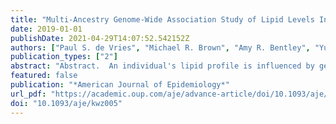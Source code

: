 ```yaml
---
title: "Multi-Ancestry Genome-Wide Association Study of Lipid Levels Incorporating Gene-Alcohol Interactions"
date: 2019-01-01
publishDate: 2021-04-29T14:07:52.542152Z
authors: ["Paul S. de Vries", "Michael R. Brown", "Amy R. Bentley", "Yun J. Sung", "Thomas W. Winkler", "Ioanna Ntalla", "Karen Schwander", "Aldi T. Kraja", "Xiuqing Guo", "Nora Franceschini", "Ching-Yu Cheng", "Xueling Sim", "Dina Vojinovic", "Jennifer E. Huffman", "Solomon K. Musani", "Changwei Li", "Mary F. Feitosa", "Melissa A. Richard", "Raymond Noordam", "Hugues Aschard", "Traci M. Bartz", "Lawrence F. Bielak", "Xuan Deng", "Rajkumar Dorajoo", "Kurt K. Lohman", "Alisa K. Manning", "Tuomo Rankinen", "Albert V. Smith", "Salman M. Tajuddin", "Evangelos Evangelou", "Mariaelisa Graff", "Maris Alver", "Mathilde Boissel", "Jin Fang Chai", "Xu Chen", "Jasmin Divers", "Ilaria Gandin", "Chuan Gao", "Anuj Goel", "Yanick Hagemeijer", "Sarah E. Harris", "Fernando P. Hartwig", "Meian He", "Andrea R. V. R. Horimoto", "Fang-Chi Hsu", "Anne U. Jackson", "Anuradhani Kasturiratne", "Pirjo Komulainen", "Brigitte Kühnel", "Federica Laguzzi", "Joseph H. Lee", "Jian'an Luan", "Leo-Pekka Lyytikäinen", "Nana Matoba", "Ilja M. Nolte", "Maik Pietzner", "Muhammad Riaz", "M. Abdullah Said", "Robert A. Scott", "Tamar Sofer", "Alena Stančáková", "Fumihiko Takeuchi", "Bamidele O. Tayo", "Peter J. van der Most", "Tibor V. Varga", "Yajuan Wang", "Erin B. Ware", "Wanqing Wen", "Lisa R. Yanek", "Weihua Zhang", "Jing Hua Zhao", "Saima Afaq", "Najaf Amin", "Marzyeh Amini", "Dan E. Arking", "Tin Aung", "Christie Ballantyne", "Eric Boerwinkle", "Ulrich Broeckel", "Archie Campbell", "Mickaël Canouil", "Sabanayagam Charumathi", "Yii-Der Ida Chen", "John M. Connell", "Ulf de Faire", "Lisa de las Fuentes", "Renée de Mutsert", "H. Janaka de Silva", "Jingzhong Ding", "Anna F. Dominiczak", "Qing Duan", "Charles B. Eaton", "Ruben N. Eppinga", "Jessica D. Faul", "Virginia Fisher", "Terrence Forrester", "Oscar H. Franco", "Yechiel Friedlander", "Mohsen Ghanbari", "Franco Giulianini", "Hans J. Grabe", "Megan L. Grove", "C. Charles Gu", "Tamara B. Harris", "Sami Heikkinen", "Chew-Kiat Heng", "Makoto Hirata", "James E. Hixson", "Barbara V. Howard", "M. Arfan Ikram", "David R. Jacobs", "Craig Johnson", "Jost Bruno Jonas", "Candace M. Kammerer", "Tomohiro Katsuya", "Chiea Chuen Khor", "Tuomas O. Kilpeläinen", "Woon-Puay Koh", "Heikki A. Koistinen", "Ivana Kolcic", "Charles Kooperberg", "Jose E. Krieger", "Steve B. Kritchevsky", "Michiaki Kubo", "Johanna Kuusisto", "Timo A. Lakka", "Carl D. Langefeld", "Claudia Langenberg", "Lenore J. Launer", "Benjamin Lehne", "Rozenn N. Lemaitre", "Yize Li", "Jingjing Liang", "Jianjun Liu", "Kiang Liu", "Marie Loh", "Tin Louie", "Reedik Mägi", "Ani W. Manichaikul", "Colin A. McKenzie", "Thomas Meitinger", "Andres Metspalu", "Yuri Milaneschi", "Lili Milani", "Karen L. Mohlke", "Thomas H. Mosley", "Kenneth J. Mukamal", "Mike A. Nalls", "Matthias Nauck", "Christopher P. Nelson", "Nona Sotoodehnia", "Jeff R. O'Connell", "Nicholette D. Palmer", "Raha Pazoki", "Nancy L. Pedersen", "Annette Peters", "Patricia A. Peyser", "Ozren Polasek", "Neil Poulter", "Leslie J. Raffel", "Olli T. Raitakari", "Alex P. Reiner", "Treva K. Rice", "Stephen S. Rich", "Antonietta Robino", "Jennifer G. Robinson", "Lynda M. Rose", "Igor Rudan", "Carsten O. Schmidt", "Pamela J. Schreiner", "William R. Scott", "Peter Sever", "Yuan Shi", "Stephen Sidney", "Mario Sims", "Blair H. Smith", "Jennifer A. Smith", "Harold Snieder", "John M. Starr", "Konstantin Strauch", "Nicholas Tan", "Kent D. Taylor", "Yik Ying Teo", "Yih Chung Tham", "André G. Uitterlinden", "Diana van Heemst", "Dragana Vuckovic", "Melanie Waldenberger", "Lihua Wang", "Yujie Wang", "Zhe Wang", "Wen Bin Wei", "Christine Williams", "Gregory Wilson", "Mary K. Wojczynski", "Jie Yao", "Bing Yu", "Caizheng Yu", "Jian-Min Yuan", "Wei Zhao", "Alan B. Zonderman", "Diane M. Becker", "Michael Boehnke", "Donald W. Bowden", "John C. Chambers", "Ian J. Deary", "Tõnu Esko", "Martin Farrall", "Paul W. Franks", "Barry I. Freedman", "Philippe Froguel", "Paolo Gasparini", "Christian Gieger", "Bernardo L. Horta", "Yoichiro Kamatani", "Norihiro Kato", "Jaspal S. Kooner", "Markku Laakso", "Karin Leander", "Terho Lehtimäki", "Patrik K. E. Magnusson", "Brenda Penninx", "Alexandre C. Pereira", "Rainer Rauramaa", "Nilesh J. Samani", "James Scott", "Xiao-Ou Shu", "Pim van der Harst", "Lynne E. Wagenknecht", "Ya Xing Wang", "Nicholas J. Wareham", "Hugh Watkins", "David R. Weir", "Ananda R. Wickremasinghe", "Wei Zheng", "Paul Elliott", "Kari E. North", "Claude Bouchard", "Michele K. Evans", "Vilmundur Gudnason", "Ching-Ti Liu", "Yongmei Liu", "Bruce M. Psaty", "Paul M. Ridker", "Rob M. van Dam", "Sharon L. R. Kardia", "Xiaofeng Zhu", "Charles N. Rotimi", "Dennis O. Mook-Kanamori", "Myriam Fornage", "Tanika N. Kelly", "Ervin R. Fox", "Caroline Hayward", "Cornelia M. van Duijn", "E. Shyong Tai", "Tien Yin Wong", "Jingmin Liu", "Jerome I. Rotter", "W. James Gauderman", "Michael A. Province", "Patricia B. Munroe", "Kenneth Rice", "Daniel I. Chasman", "L. Adrienne Cupples", "Dabeeru C. Rao", "Alanna C. Morrison"]
publication_types: ["2"]
abstract: "Abstract.  An individual's lipid profile is influenced by genetic variants and alcohol consumption, but the contribution of interactions between these exposures"
featured: false
publication: "*American Journal of Epidemiology*"
url_pdf: "https://academic.oup.com/aje/advance-article/doi/10.1093/aje/kwz005/5304469"
doi: "10.1093/aje/kwz005"
---
```


